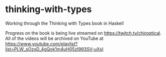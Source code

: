 # thinking-with-types

Working through the Thinking with Types book in Haskell

Progress on the book is being live streamed on https://twitch.tv/chiroptical.
All of the videos will be archived on YouTube at https://www.youtube.com/playlist?list=PLW_sOzxD_4gQok1m4uH05zI993SV-uXsI
